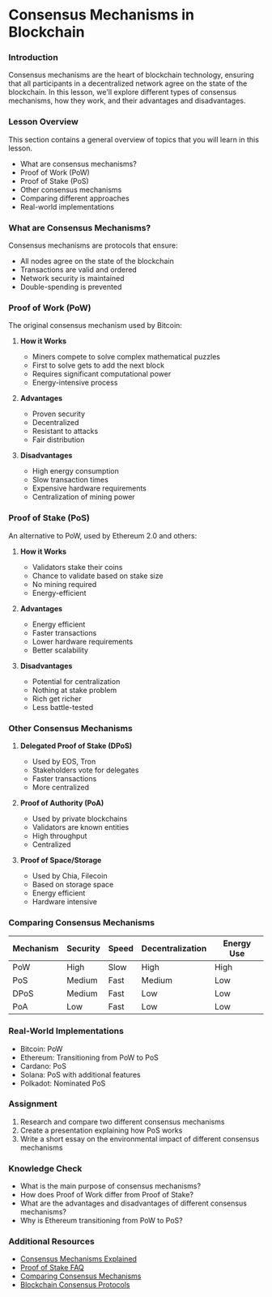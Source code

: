 <!-- ---
sidebar_position: 6
--- -->

# Consensus Mechanisms in Blockchain

### Introduction

Consensus mechanisms are the heart of blockchain technology, ensuring that all participants in a decentralized network agree on the state of the blockchain. In this lesson, we'll explore different types of consensus mechanisms, how they work, and their advantages and disadvantages.

### Lesson Overview

This section contains a general overview of topics that you will learn in this lesson.

- What are consensus mechanisms?
- Proof of Work (PoW)
- Proof of Stake (PoS)
- Other consensus mechanisms
- Comparing different approaches
- Real-world implementations

### What are Consensus Mechanisms?

Consensus mechanisms are protocols that ensure:
- All nodes agree on the state of the blockchain
- Transactions are valid and ordered
- Network security is maintained
- Double-spending is prevented

### Proof of Work (PoW)

The original consensus mechanism used by Bitcoin:

1. **How it Works**
   - Miners compete to solve complex mathematical puzzles
   - First to solve gets to add the next block
   - Requires significant computational power
   - Energy-intensive process

2. **Advantages**
   - Proven security
   - Decentralized
   - Resistant to attacks
   - Fair distribution

3. **Disadvantages**
   - High energy consumption
   - Slow transaction times
   - Expensive hardware requirements
   - Centralization of mining power

### Proof of Stake (PoS)

An alternative to PoW, used by Ethereum 2.0 and others:

1. **How it Works**
   - Validators stake their coins
   - Chance to validate based on stake size
   - No mining required
   - Energy-efficient

2. **Advantages**
   - Energy efficient
   - Faster transactions
   - Lower hardware requirements
   - Better scalability

3. **Disadvantages**
   - Potential for centralization
   - Nothing at stake problem
   - Rich get richer
   - Less battle-tested

### Other Consensus Mechanisms

1. **Delegated Proof of Stake (DPoS)**
   - Used by EOS, Tron
   - Stakeholders vote for delegates
   - Faster transactions
   - More centralized

2. **Proof of Authority (PoA)**
   - Used by private blockchains
   - Validators are known entities
   - High throughput
   - Centralized

3. **Proof of Space/Storage**
   - Used by Chia, Filecoin
   - Based on storage space
   - Energy efficient
   - Hardware intensive

### Comparing Consensus Mechanisms

| Mechanism | Security | Speed | Decentralization | Energy Use |
|-----------|----------|-------|------------------|------------|
| PoW       | High     | Slow  | High             | High       |
| PoS       | Medium   | Fast  | Medium           | Low        |
| DPoS      | Medium   | Fast  | Low              | Low        |
| PoA       | Low      | Fast  | Low              | Low        |

### Real-World Implementations

- Bitcoin: PoW
- Ethereum: Transitioning from PoW to PoS
- Cardano: PoS
- Solana: PoS with additional features
- Polkadot: Nominated PoS

### Assignment

<div class="lesson-content__panel" markdown="1">

1. Research and compare two different consensus mechanisms
2. Create a presentation explaining how PoS works
3. Write a short essay on the environmental impact of different consensus mechanisms

</div>

### Knowledge Check

- What is the main purpose of consensus mechanisms?
- How does Proof of Work differ from Proof of Stake?
- What are the advantages and disadvantages of different consensus mechanisms?
- Why is Ethereum transitioning from PoW to PoS?

### Additional Resources

- [Consensus Mechanisms Explained](https://ethereum.org/en/developers/docs/consensus-mechanisms/)
- [Proof of Stake FAQ](https://vitalik.ca/general/2017/12/31/pos_faq.html)
- [Comparing Consensus Mechanisms](https://academy.binance.com/en/articles/consensus-mechanisms-explained)
- [Blockchain Consensus Protocols](https://www.blockchain-council.org/blockchain/blockchain-consensus-protocols/) 